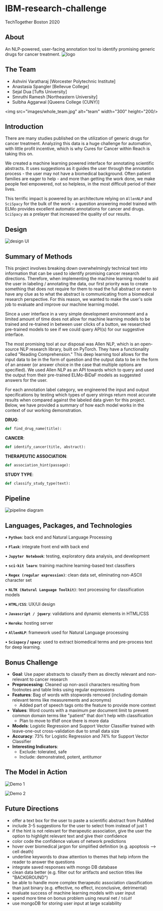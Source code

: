 # IBM-research-challenge
TechTogether Boston 2020

## About
An NLP-powered, user-facing annotation tool to identify promising generic drugs for cancer treatment. 
![logo](images/logo.png)

## The Team
* Ashvini Varatharaj [Worcester Polytechnic Institute]
* Anastasia Spangler [Bellevue College]
* Sejal Dua [Tufts University]
* Smruthi Ramesh [Northeastern University]
* Sulbha Aggarwal [Queens College (CUNY)]

<img src="images/whole_team.jpg" alt="team" width="300" height="200/>

## Introduction
There are many studies published on the utilization of generic drugs for cancer treatment. Analyzing this data is a huge challenge for automation, with little profit incentive, which is why Cures for Cancer within Reach is taking this on.

We created a machine learning powered interface for annotating scientific abstracts. It uses suggestions as it guides the user through the annotation process - the user may not have a biomedical background. Often patient families are eager to help - and more than getting the work done, we make people feel empowered, not so helpless, in the most difficult period of their lives.

This terrific impact is powered by an architecture relying on `AllenNLP` and `SciSpacy` for the bulk of the work - a question answering model trained with ELMo provides excellent automatic annotations for cancer and drugs. `SciSpacy` as a prelayer that increased the quality of our results.


## Design
![design UI](images/design_ui.png)

## Summary of Methods
This project involves breaking down overwhelmingly technical text into information that can be used to identify promising cancer research directions. Therefore, when implementing the machine learning model to aid the user in labeling / annotating the data, our first priority was to create something that does not require for them to read the full abstract or even to have any clue as to what the abstract is communicating from a biomedical research perspective. For this reason, we wanted to make the user's sole job to evaluate and improve our machine learning model.

Since a user interface in a very simple development environment and a limited amount of time does not allow for machine learning models to be trained and re-trained in between user clicks of a button, we researched pre-trained models to see if we could query API(s) for our suggestive interface. 

The most promising tool at our disposal was Allen NLP, which is an open-source NLP research library, built on PyTorch. They have a functionality called "Reading Comprehension." This deep learning tool allows for the input data to be in the form of question and the output data to be in the form of an answer (or answer choice in the case that multiple options are specified). We used Allen NLP as an API towards which to query and used the output from their pre-trained ELMo-BiDaF models as suggested answers for the user.

For each annotation label category, we engineered the input and output specifications by testing which types of query strings return most accurate results when compared against the labeled data given for this project. Below, we have provided a summary of how each model works in the context of our working demonstration.

**DRUG**: 

```python
def find_drug_name(title):
```

**CANCER**:
```python
def identify_cancer(title, abstract):
```

**THERAPEUTIC ASSOCIATION**:
```python
def association_hint(passage):
```

**STUDY TYPE**:
```python
def classify_study_type(text):
```

## Pipeline
![pipeline diagram](images/pipeline_diagram.png)

## Languages, Packages, and Technologies
• **`Python`**: back end and Natural Language Processing

• **`Flask`**: integrate front end with back end

• **`Jupyter Notebook`**: testing, exploratory data analysis, and development

• **`sci-kit learn`**: training machine learning-based text classifiers

• **`Regex (regular expression)`**: clean data set, eliminating non-ASCII character set

• **`NLTK (Natural Language Toolkit)`**: text processing for classification models 

• **`HTML/CSS`**: UX/UI design

• **`Javascript / jquery`**: validations and dynamic elements in HTML/CSS 

• **`Heroku`**: hosting server

• **`AllenNLP`**: framework used for Natural Language processing

• **`Scispacy` / `spacy`**: used to extract biomedical terms and pre-process text for deep learning. 

## Bonus Challenge
* **Goal**: Use paper abstracts to classify them as directly relevant and non-relevant to cancer research
* **Preprocessing**: Cleaned up non-ascii characters resulting from footnotes and table links using regular expressions
* **Features**: Bag of words with stopwords removed (including domain relevant terms like measurements and acronyms)
  * Added part of speech tags onto the feature to provide more context
* **Values**: Word counts with a maximum per document limit to prevent common domain terms like "patient" that don't help with classification
  * Plan to move to tfIdf once there is more data
* **Models**: Logistic Regression and Support Vector Classifier trained with leave-one-out cross-validation due to small data size
* **Accuracy**: 73% for Logistic Regression and 74% for Support Vector Classifier
* **Interesting Indicators**:
  * Exclude: tolerated, safe
  * Include: demonstrated, potent, antitumor

## The Model in Action
![Demo 1](demos/working_demo1.gif)

![Demo 2](demos/working_demo2.gif)

## Future Directions
* offer a text box for the user to paste a scientific abstract from PubMed
* include 3-5 suggestions for the user to select from instead of just 1
* if the hint is not relevant for therapeutic association, give the user the option to highlight relevant text and give their confidence
* color code the confidence values of network predictions 
* hover over biomedical jargon for simplified definition (e.g. apoptosis --> cell death)
* underline keywords to draw attention to themes that help inform the reader to answer the questions
* integrate saved responses with mongo DB database
* clean data better (e.g. filter out for artifacts and section titles like "BACKGROUND")
* be able to handle more complex therapeutic association classification than just binary (e.g. effective, no effect, inconclusive, detrimental)
* evaluate success of machine learning models with user input
* spend more time on bonus problem using neural net / `tdidf`
* use mongoDB for storing user input at large scalability
